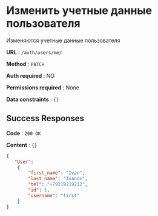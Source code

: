# Изменить учетные данные пользователя

Изменяются учетные данные пользователя

**URL** : `/auth/users/me/`

**Method** : `PATCH`

**Auth required** : NO

**Permissions required** : None

**Data constraints** : `{}`

## Success Responses

**Code** : `200 OK`

**Content** : `{}`

```json
{
   "User":
    {
        "first_name": "Ivan",
        "last_name": "Ivanov",
        "tel": "+79219219212",
        "id": 1,
        "username": "first"
    }
}
```
